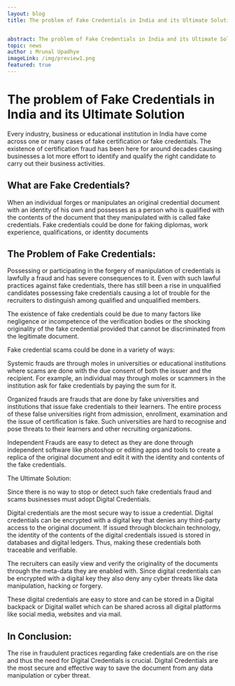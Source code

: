 ```yaml
---
layout: blog
title: The problem of Fake Credentials in India and its Ultimate Solution


abstract: The problem of Fake Credentials in India and its Ultimate Solution
topic: news
author : Mrunal Upadhye
imageLink: /img/preview1.png
featured: true
---
```


# The problem of Fake Credentials in India and its Ultimate Solution
Every industry, business or educational institution in India have come across one or many cases of fake certification or fake credentials. The existence of certification fraud has been here for around decades causing businesses a lot more effort to identify and qualify the right candidate to carry out their business activities.

## What are Fake Credentials?

When an individual forges or manipulates an original credential document with an identity of his own and possesses as a person who is qualified with the contents of the document that they manipulated with is called fake credentials. Fake credentials could be done for faking diplomas, work experience, qualifications, or identity documents

## The Problem of Fake Credentials:

Possessing or participating in the forgery of manipulation of credentials is lawfully a fraud and has severe consequences to it. Even with such lawful practices against fake credentials, there has still been a rise in unqualified candidates possessing fake credentials causing a lot of trouble for the recruiters to distinguish among qualified and unqualified members.

The existence of fake credentials could be due to many factors like negligence or incompetence of the verification bodies or the shocking originality of the fake credential provided that cannot be discriminated from the legitimate document.

Fake credential scams could be done in a variety of ways:

Systemic frauds are through moles in universities or educational institutions where scams are done with the due consent of both the issuer and the recipient. For example, an individual may through moles or scammers in the institution ask for fake credentials by paying the sum for it.

Organized frauds are frauds that are done by fake universities and institutions that issue fake credentials to their learners. The entire process of these false universities right from admission, enrollment, examination and the issue of certification is fake. Such universities are hard to recognise and pose threats to their learners and other recruiting organizations.

Independent Frauds are easy to detect as they are done through independent software like photoshop or editing apps and tools to create a replica of the original document and edit it with the identity and contents of the fake credentials.

The Ultimate Solution:

Since there is no way to stop or detect such fake credentials fraud and scams businesses must adopt Digital Credentials.

Digital credentials are the most secure way to issue a credential. Digital credentials can be encrypted with a digital key that denies any third-party access to the original document. If issued through blockchain technology, the identity of the contents of the digital credentials issued is stored in databases and digital ledgers. Thus, making these credentials both traceable and verifiable.

The recruiters can easily view and verify the originality of the documents through the meta-data they are enabled with. Since digital credentials can be encrypted with a digital key they also deny any cyber threats like data manipulation, hacking or forgery.

These digital credentials are easy to store and can be stored in a Digital backpack or Digital wallet which can be shared across all digital platforms like social media, websites and via mail. 

## In Conclusion:

The rise in fraudulent practices regarding fake credentials are on the rise and thus the need for Digital Credentials is crucial. Digital Credentials are the most secure and effective way to save the document from any data manipulation or cyber threat.










